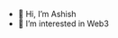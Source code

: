 - 👋 Hi, I’m Ashish
- 👀 I’m interested in Web3

<!---
ashish-pcode/ashish-pcode is a ✨ special ✨ repository because its `README.md` (this file) appears on your GitHub profile.
You can click the Preview link to take a look at your changes.
--->
